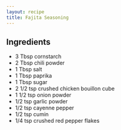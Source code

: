 ```yaml
---
layout: recipe
title: Fajita Seasoning
---
```


## Ingredients

* 3 Tbsp cornstarch
* 2 Tbsp chili powder
* 1 Tbsp salt
* 1 Tbsp paprika
* 1 Tbsp sugar
* 2 1/2 tsp crushed chicken bouillon cube
* 1 1/2 tsp onion powder
* 1/2 tsp garlic powder
* 1/2 tsp cayenne pepper
* 1/2 tsp cumin
* 1/4 tsp crushed red pepper flakes

